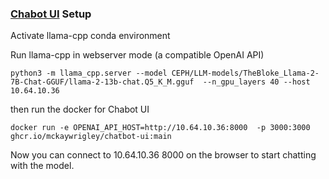 ### [Chabot UI](https://github.com/mckaywrigley/chatbot-ui) Setup

Activate llama-cpp conda environment

Run llama-cpp in webserver mode (a compatible OpenAI API)

```
python3 -m llama_cpp.server --model CEPH/LLM-models/TheBloke_Llama-2-7B-Chat-GGUF/llama-2-13b-chat.Q5_K_M.gguf  --n_gpu_layers 40 --host 10.64.10.36
```

then run the docker for Chabot UI
```
docker run -e OPENAI_API_HOST=http://10.64.10.36:8000  -p 3000:3000 ghcr.io/mckaywrigley/chatbot-ui:main
```

Now you can connect to 10.64.10.36 8000 on the browser to start chatting with the model.
